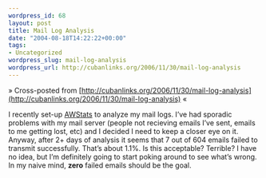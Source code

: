 ```yaml
--- 
wordpress_id: 68
layout: post
title: Mail Log Analysis
date: "2004-08-18T14:22:22+00:00"
tags: 
- Uncategorized
wordpress_slug: mail-log-analysis
wordpress_url: http://cubanlinks.org/2006/11/30/mail-log-analysis
---
```

&raquo; Cross-posted from [http://cubanlinks.org/2006/11/30/mail-log-analysis](http://cubanlinks.org/2006/11/30/mail-log-analysis) &laquo;

<p>I recently set-up <a href="http://awstats.sourceforge.net/">AWStats</a> to analyze my mail logs.  I&#8217;ve had sporadic problems with my mail server (people not recieving emails I&#8217;ve sent, emails to me getting lost, etc) and I decided I need to keep a closer eye on it.  Anyway, after 2+ days of analysis it seems that 7 out of 604 emails failed to transmit successfully.  That&#8217;s about 1.1%.  Is this acceptable? Terrible?  I have no idea, but I&#8217;m definitely going to start poking around to see what&#8217;s wrong.  In my naive mind, <b>zero</b> failed emails should be the goal.</p>
